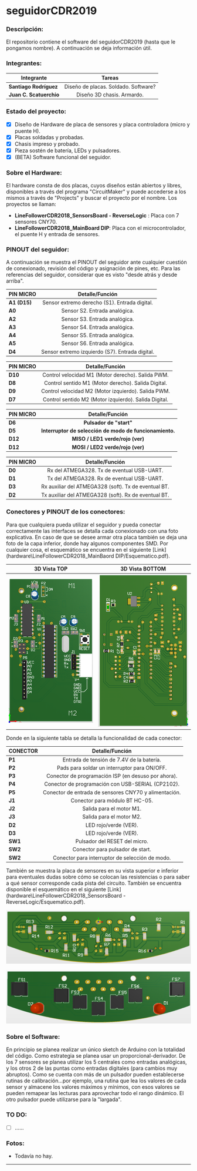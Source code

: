 # seguidorCDR2019

### Descripción:

El repositorio contiene el software del seguidorCDR2019 (hasta que le pongamos nombre). A continuación se deja información útil.

### Integrantes:

| Integrante             | Tareas           			  		           |
| -----------------------|:---------------------------------------:|
| **Santiago Rodríguez** | Diseño de placas. Soldado. Software?    |
| **Juan C. Scatuerchio**| Diseño 3D chasis. Armardo.              |

### Estado del proyecto:
- [x] Diseño de Hardware de placa de sensores y placa controladora (micro y puente H).
- [x] Placas soldadas y probadas.
- [x] Chasis impreso y probado.
- [x] Pieza sostén de batería, LEDs y pulsadores.
- [x] (BETA) Software funcional del seguidor.

### Sobre el Hardware:
El hardware consta de dos placas, cuyos diseños están abiertos y libres, disponibles a través del programa "CircuitMaker" y puede accederse a los mismos a través de "Projects" y buscar el proyecto por el nombre. Los proyectos se llaman:
 - **LineFollowerCDR2018_SensorsBoard - ReverseLogic** : Placa con 7 sensores CNY70.
 - **LineFollowerCDR2018_MainBoard DIP**: Placa con el microcontrolador, el puente H y entrada de sensores.

### PINOUT del seguidor:
A continuación se muestra el PINOUT del seguidor ante cualquier cuestión de conexionado, revisión del código y asignación de pines, etc. Para las referencias del seguidor, considerar que es visto "desde atrás y desde arriba".

| PIN MICRO              | Detalle/Función   			  		             |
| -----------------------|:-------------------------------------------------:|
| **A1 (D15)**           | Sensor extremo derecho (S1). Entrada digital.     |
| **A0**                 | Sensor S2. Entrada analógica.                     |
| **A2**                 | Sensor S3. Entrada analógica.                     |
| **A3**                 | Sensor S4. Entrada analógica.                     |
| **A4**                 | Sensor S5. Entrada analógica.                     |
| **A5**                 | Sensor S6. Entrada analógica.                     |
| **D4**                 | Sensor extremo izquierdo (S7). Entrada digital.   |

| PIN MICRO |                    Detalle/Función                    |
| --------- | :---------------------------------------------------: |
| **D10**   |   Control velocidad M1 (Motor derecho). Salida PWM.   |
| **D8**    |  Control sentido M1 (Motor derecho). Salida Digital.  |
| **D9**    |  Control velocidad M2 (Motor izquierdo). Salida PWM.  |
| **D7**    | Control sentido M2 (Motor izquierdo). Salida Digital. |

| PIN MICRO |                     Detalle/Función                     |
| --------- | :-----------------------------------------------------: |
| **D6**    |                 **Pulsador de "start"**                 |
| **D5**    | **Interruptor de selección de modo de funcionamiento.** |
| **D12**   |            **MISO / LED1 verde/rojo (ver)**             |
| **D12**   |            **MOSI / LED2 verde/rojo (ver)**             |

| PIN MICRO |                   Detalle/Función                    |
| --------- | :--------------------------------------------------: |
| **D0**    |      Rx del ATMEGA328. Tx de eventual USB-UART.      |
| **D1**    |      Tx del ATMEGA328. Rx de eventual USB-UART.      |
| **D3**    | Rx auxiliar del ATMEGA328 (soft). Tx de eventual BT. |
| **D2**    | Tx auxiliar del ATMEGA328 (soft). Rx de eventual BT. |

### Conectores y PINOUT de los conectores:
Para que cualquiera pueda utilizar el seguidor y pueda conectar correctamente las interfaces se detalla cada conexionado con una foto explicativa. En caso de que se desee armar otra placa también se deja una foto de la capa inferior, donde hay algunos componentes SMD. Por cualquier cosa, el esquemático se encuentra en el siguiente [Link](hardware\LineFollowerCDR2018_MainBaord DIP/Esquematico.pdf).

3D Vista TOP             | 3D Vista BOTTOM 
:-------------------------:|:-------------------------:
![](hardware/LineFollowerCDR2018_MainBaord%20DIP/Imagenes/MainBoardTOP.png) |  ![](hardware/LineFollowerCDR2018_MainBaord%20DIP/Imagenes/MainBoardBOTTOM.png)


Donde en la siguiente tabla se detalla la funcionalidad de cada conector:

| CONECTOR               | Detalle/Función   			  		                |
| -----------------------|:----------------------------------------------------:|
| **P1**                 | Entrada de tensión de 7.4V de la batería.			|
| **P2**                 | Pads para soldar un interruptor para ON/OFF.			|
| **P3**                 | Conector de programación ISP (en desuso por ahora).  |
| **P4**                 | Conector de programación con USB-SERIAL (CP2102).    |
| **P5**                 | Conector de entrada de sensores CNY70 y alimentación.|
| **J1**                 | Conector para módulo BT HC-05.					    |
| **J2**                 | Salida para el motor M1.								|
| **J3**                 | Salida para el motor M2.								|
| **D2**                 | LED rojo/verde (VER).								|
| **D3**                 | LED rojo/verde (VER).								|
| **SW1**                | Pulsador del RESET del micro.						|
| **SW2**                | Conector para pulsador de start.						|
| **SW2**                | Conector para interruptor de selección de modo.   	|

También se muestra la placa de sensores en su vista superior e inferior para eventuales dudas sobre cómo se colocan las resistencias o para saber a qué sensor corresponde cada pista del circuito. También se encuentra disponible el esquemático en el siguiente [Link](hardware\LineFollowerCDR2018_SensorsBoard - ReverseLogic/Esquematico.pdf).

![Placa de sensores 3D TOP.](hardware/LineFollowerCDR2018_SensorsBoard%20-%20ReverseLogic/Imagenes/SensorBoardTOP.png)

![Placa de sensores 3D BOTTOM.](hardware/LineFollowerCDR2018_SensorsBoard%20-%20ReverseLogic/Imagenes/SensorBoardBOTTOM.png)

### Sobre el Software:
En principio se planea realizar un único sketch de Arduino con la totalidad del código. Como estrategia se planea usar un proporcional-derivador. De los 7 sensores se planea utilizar los 5 centrales como entradas analógicas, y los otros 2 de las puntas como entradas digitales (para cambios muy abruptos). Como se cuenta con más de un pulsador pueden establecerse rutinas de calibración...por ejemplo, una rutina que lea los valores de cada sensor y almacene los valores máximos y mínimos, con esos valores se pueden remapear las lecturas para aprovechar todo el rango dinámico. El otro pulsador puede utilizarse para la "largada".

### TO DO:

- [ ] ......

### Fotos:
- Todavía no hay.

* * *
